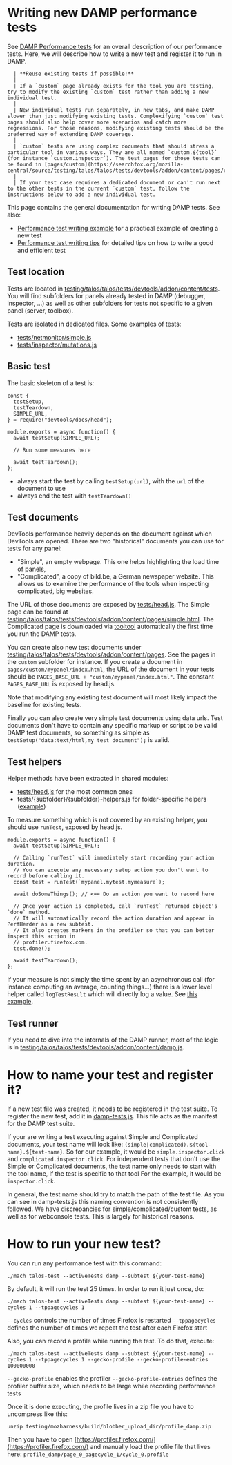 # Writing new DAMP performance tests

See [DAMP Performance tests](performance-tests.md) for an overall description of our performance tests.
Here, we will describe how to write a new test and register it to run in DAMP.

```note::
  | **Reuse existing tests if possible!**
  |
  | If a `custom` page already exists for the tool you are testing, try to modify the existing `custom` test rather than adding a new individual test.
  |
  | New individual tests run separately, in new tabs, and make DAMP slower than just modifying existing tests. Complexifying `custom` test pages should also help cover more scenarios and catch more regressions. For those reasons, modifying existing tests should be the preferred way of extending DAMP coverage.
  |
  | `custom` tests are using complex documents that should stress a particular tool in various ways. They are all named `custom.${tool}` (for instance `custom.inspector`). The test pages for those tests can be found in [pages/custom](https://searchfox.org/mozilla-central/source/testing/talos/talos/tests/devtools/addon/content/pages/custom).
  |
  | If your test case requires a dedicated document or can't run next to the other tests in the current `custom` test, follow the instructions below to add a new individual test.
```

This page contains the general documentation for writing DAMP tests. See also:
- [Performance test writing example](./writing-perf-tests-example.html) for a practical example of creating a new test
- [Performance test writing tips](./writing-perf-tests-tips.html) for detailed tips on how to write a good and efficient test

## Test location

Tests are located in [testing/talos/talos/tests/devtools/addon/content/tests](https://searchfox.org/mozilla-central/source/testing/talos/talos/tests/devtools/addon/content/tests). You will find subfolders for panels already tested in DAMP (debugger, inspector, …) as well as other subfolders for tests not specific to a given panel (server, toolbox).

Tests are isolated in dedicated files. Some examples of tests:
- [tests/netmonitor/simple.js](https://searchfox.org/mozilla-central/source/testing/talos/talos/tests/devtools/addon/content/tests/netmonitor/simple.js)
- [tests/inspector/mutations.js](https://searchfox.org/mozilla-central/source/testing/talos/talos/tests/devtools/addon/content/tests/inspector/mutations.js)

## Basic test

The basic skeleton of a test is:

```
const {
  testSetup,
  testTeardown,
  SIMPLE_URL,
} = require("devtools/docs/head");

module.exports = async function() {
  await testSetup(SIMPLE_URL);

  // Run some measures here

  await testTeardown();
};
```

* always start the test by calling `testSetup(url)`, with the `url` of the document to use
* always end the test with `testTeardown()`


## Test documents

DevTools performance heavily depends on the document against which DevTools are opened. There are two "historical" documents you can use for tests for any panel:
* "Simple", an empty webpage. This one helps highlighting the load time of panels,
* "Complicated", a copy of bild.be, a German newspaper website. This allows us to examine the performance of the tools when inspecting complicated, big websites.

The URL of those documents are exposed by [tests/head.js](https://searchfox.org/mozilla-central/source/testing/talos/talos/tests/devtools/addon/content/tests/head.js). The Simple page can be found at [testing/talos/talos/tests/devtools/addon/content/pages/simple.html](https://searchfox.org/mozilla-central/source/testing/talos/talos/tests/devtools/addon/content/pages/simple.html). The Complicated page is downloaded via [tooltool](https://wiki.mozilla.org/ReleaseEngineering/Applications/Tooltool) automatically the first time you run the DAMP tests.

You can create also new test documents under [testing/talos/talos/tests/devtools/addon/content/pages](https://searchfox.org/mozilla-central/source/testing/talos/talos/tests/devtools/addon/content/pages). See the pages in the `custom` subfolder for instance. If you create a document in `pages/custom/mypanel/index.html`, the URL of the document in your tests should be `PAGES_BASE_URL + "custom/mypanel/index.html"`. The constant `PAGES_BASE_URL` is exposed by head.js.

Note that modifying any existing test document will most likely impact the baseline for existing tests.

Finally you can also create very simple test documents using data urls. Test documents don't have to contain any specific markup or script to be valid DAMP test documents, so something as simple as `testSetup("data:text/html,my test document");` is valid.


## Test helpers

Helper methods have been extracted in shared modules:
* [tests/head.js](https://searchfox.org/mozilla-central/source/testing/talos/talos/tests/devtools/addon/content/tests/head.js) for the most common ones
* tests/{subfolder}/{subfolder}-helpers.js for folder-specific helpers ([example](https://searchfox.org/mozilla-central/source/testing/talos/talos/tests/devtools/addon/content/tests/inspector/inspector-helpers.js))

To measure something which is not covered by an existing helper, you should use `runTest`, exposed by head.js.

```
module.exports = async function() {
  await testSetup(SIMPLE_URL);

  // Calling `runTest` will immediately start recording your action duration.
  // You can execute any necessary setup action you don't want to record before calling it.
  const test = runTest(`mypanel.mytest.mymeasure`);

  await doSomeThings(); // <== Do an action you want to record here

  // Once your action is completed, call `runTest` returned object's `done` method.
  // It will automatically record the action duration and appear in PerfHerder as a new subtest.
  // It also creates markers in the profiler so that you can better inspect this action in
  // profiler.firefox.com.
  test.done();

  await testTeardown();
};
```

If your measure is not simply the time spent by an asynchronous call (for instance computing an average, counting things…) there is a lower level helper called `logTestResult` which will directly log a value. See [this example](https://searchfox.org/mozilla-central/rev/325c1a707819602feff736f129cb36055ba6d94f/testing/talos/talos/tests/devtools/addon/content/tests/webconsole/streamlog.js#62).


## Test runner

If you need to dive into the internals of the DAMP runner, most of the logic is in [testing/talos/talos/tests/devtools/addon/content/damp.js](https://searchfox.org/mozilla-central/source/testing/talos/talos/tests/devtools/addon/content/damp.js).


# How to name your test and register it?

If a new test file was created, it needs to be registered in the test suite. To register the new test, add it in [damp-tests.js](https://searchfox.org/mozilla-central/source/testing/talos/talos/tests/devtools/addon/content/damp-tests.js). This file acts as the manifest for the DAMP test suite.

If your are writing a test executing against Simple and Complicated documents, your test name will look like: `(simple|complicated).${tool-name}.${test-name}`.
So for our example, it would be `simple.inspector.click` and `complicated.inspector.click`.
For independent tests that don't use the Simple or Complicated documents, the test name only needs to start with the tool name, if the test is specific to that tool
For the example, it would be `inspector.click`.

In general, the test name should try to match the path of the test file. As you can see in damp-tests.js this naming convention is not consistently followed. We have discrepancies for simple/complicated/custom tests, as well as for webconsole tests. This is largely for historical reasons.


# How to run your new test?

You can run any performance test with this command:
```
./mach talos-test --activeTests damp --subtest ${your-test-name}
```

By default, it will run the test 25 times. In order to run it just once, do:
```
./mach talos-test --activeTests damp --subtest ${your-test-name} --cycles 1 --tppagecycles 1
```
`--cycles` controls the number of times Firefox is restarted
`--tppagecycles` defines the number of times we repeat the test after each Firefox start

Also, you can record a profile while running the test. To do that, execute:
```
./mach talos-test --activeTests damp --subtest ${your-test-name} --cycles 1 --tppagecycles 1 --gecko-profile --gecko-profile-entries 100000000
```
`--gecko-profile` enables the profiler
`--gecko-profile-entries` defines the profiler buffer size, which needs to be large while recording performance tests

Once it is done executing, the profile lives in a zip file you have to uncompress like this:
```
unzip testing/mozharness/build/blobber_upload_dir/profile_damp.zip
```
Then you have to open [https://profiler.firefox.com/](https://profiler.firefox.com/) and manually load the profile file that lives here: `profile_damp/page_0_pagecycle_1/cycle_0.profile`

